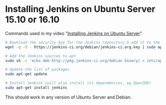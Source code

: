 # Installing Jenkins on Ubuntu Server 15.10 or 16.10

Commands used in my video "[Installing Jenkins on Ubuntu Server](https://www.youtube.com/watch?v=AXlN-f6Uk64&list=PLzvRQMJ9HDiSaisKr7OnM4Fl7JXCDDcmt&index=2)".

```bash
# Download the security key for the Jenkins repository & add it to the keychain
wget -q -O - https://jenkins-ci.org/debian/jenkins-ci.org.key | sudo apt-key add -

# Add the Jenkins sources to apt
sudo sh -c 'echo deb http://pkg.jenkins-ci.org/debian binary/ > /etc/apt/sources.list.d/jenkins.list'

# Update the list of packages
sudo apt-get update

# Install Jenkins (will also install its dependencies, eg OpenJDK)
sudo apt-get install jenkins
```

This should work in any version of Ubuntu Server and Debian.